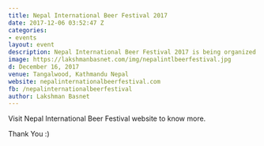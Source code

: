 ```yaml
---
title: Nepal International Beer Festival 2017
date: 2017-12-06 03:52:47 Z
categories:
- events
layout: event
description: Nepal International Beer Festival 2017 is being organized in Kathmandu Nepal on December 16, 2017.
image: https://lakshmanbasnet.com/img/nepalintlbeerfestival.jpg
d: December 16, 2017
venue: Tangalwood, Kathmandu Nepal
website: nepalinternationalbeerfestival.com
fb: /nepalinternationalbeerfestival
author: Lakshman Basnet
---
```



Visit Nepal International Beer Festival website to know more. 

Thank You :)


